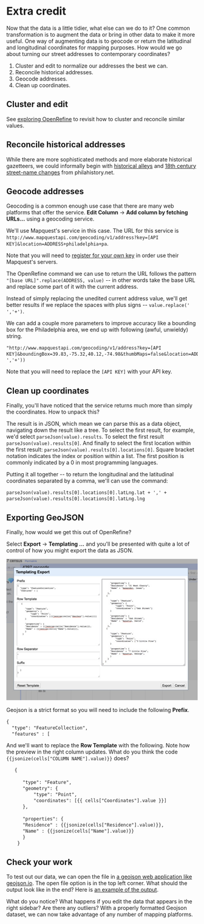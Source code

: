# Extra credit

Now that the data is a little tidier, what else can we do to it? One common transformation is to augment the data or bring in other data to make it more useful. One way of augmenting data is to geocode or return the latitudinal and longitudinal coordinates for mapping purposes. How would we go about turning our street addresses to contemporary coordinates?

1. Cluster and edit to normalize our addresses the best we can.
2. Reconcile historical addresses. 
3. Geocode addresses.
4. Clean up coordinates.

## Cluster and edit

See [exploring OpenRefine](exploring-openrefine.md) to revisit how to cluster and reconcile similar values.

## Reconcile historical addresses

While there are more sophisticated methods and more elaborate historical gazetteers, we could informally begin with [historical alleys](https://www.philahistory.net/alleys.html) and [18th century street-name changes](http://www.philahistory.net/streets.html) from philahistory.net.

## Geocode addresses

Geocoding is a common enough use case that there are many web platforms that offer the service. **Edit Column** -> **Add column by fetching URLs...** using a geocoding service.

We'll use Mapquest's service in this case. The URL for this service is `http://www.mapquestapi.com/geocoding/v1/address?key=[API KEY]&location=ADDRESS+philadelphia+pa`.

Note that you will need to [register for your own key](https://developer.mapquest.com/plan_purchase/steps/business_edition/business_edition_free/register) in order use their Mapquest's servers.

The OpenRefine command we can use to return the URL follows the pattern `"[base URL]".replace(ADDRESS, value)` -- in other words take the base URL and replace some part of it with the current address.

Instead of simply replacing the unedited current address value, we'll get better results if we replace the spaces with plus signs -- `value.replace(' ','+')`.

We can add a couple more parameters to improve accuracy like a bounding box for the Philadelphia area, we end up with following (awful, unwieldy) string.

```
"http://www.mapquestapi.com/geocoding/v1/address?key=[API KEY]&boundingBox=39.83,-75.32,40.12,-74.98&thumbMaps=false&location=ADDRESS+philadelphia+pa".replace('ADDRESS',value.replace(' ','+'))
```

Note that you will need to replace the `[API KEY]` with your API key.

## Clean up coordinates

Finally, you'll have noticed that the service returns much more than simply the coordinates. How to unpack this?

The result is in JSON, which mean we can parse this as a data object, navigating down the result like a tree. To select the first result, for example, we'd select `parseJson(value).results`. To select the first result `parseJson(value).results[0]`. And finally to select the first location within the first result: `parseJson(value).results[0].locations[0]`. Square bracket notation indicates the index or position within a list. The first position is commonly indicated by a 0 in most programming languages.

Putting it all together -- to return the longitudinal and the latitudinal coordinates separated by a comma, we'll can use the command:

```
parseJson(value).results[0].locations[0].latLng.lat + ',' + parseJson(value).results[0].locations[0].latLng.lng
```

## Exporting GeoJSON

Finally, how would we get this out of OpenRefine?

Select **Export** -> **Templating ...** and you'll be presented with quite a lot of control of how you might export the data as JSON.

![OpenRefine Templating Export menu](openrefine-templating-export.jpg)

Geojson is a strict format so you will need to include the following **Prefix**.

```
{
  "type": "FeatureCollection",
  "features" : [
```

And we'll want to replace the **Row Template** with the following. Note how the preview in the right column updates. What do you think the code `{{jsonize(cells["COLUMN NAME"].value)}}` does?

```
   {

      "type": "Feature",
      "geometry": {
          "type": "Point",
          "coordinates": [{{ cells["Coordinates"].value }}]
      },

      "properties": {
      "Residence" : {{jsonize(cells["Residence"].value)}},
      "Name" : {{jsonize(cells["Name"].value)}}
      }
    }
```

## Check your work

To test out our data, we can open the file in [a geojson web application like geojson.io](http://geojson.io). The open file option is in the top left corner. What should the output look like in the end? Here is [an example of the output](https://gist.github.com/fad82b2ae8d6ccd715871d1f97e6097e
). 

What do you notice? What happens if you edit the data that appears in the right sidebar? Are there any outliers? With a properly formatted Geojson dataset, we can now take advantage of any number of mapping platforms.